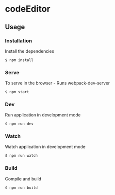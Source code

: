 # codeEditor

## Usage

### Installation
Install the dependencies
```sh
$ npm install
```

### Serve
To serve in the browser  - Runs webpack-dev-server
```sh
$ npm start
```
### Dev
Run application in development mode
```sh
$ npm run dev
```
### Watch
Watch application in development mode
```sh
$ npm run watch
```
### Build
Compile and build
```sh
$ npm run build
```
